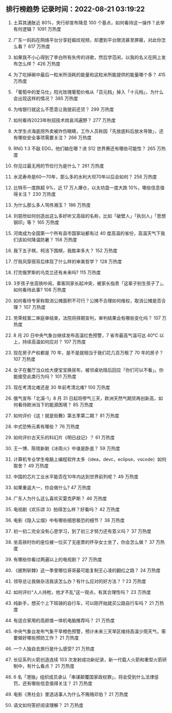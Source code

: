 
## 排行榜趋势 记录时间：2022-08-21 03:19:22
  
  1. 土耳其通胀近 80%，央行却宣布降息 100 个基点，如何看待这一操作？此举有何逻辑？ 1091 万热度
    
  2. 广东一妈妈在网络平台分享妊娠纹视频，却遭到平台限流甚至屏蔽，对此你怎么看？ 617 万热度
    
  3. 如果我不小心得到了李白所有失传的诗歌，然后学范闲，以我的名义在网上发布怎么样？ 426 万热度
    
  4. 为了吃掉碗中最后一粒米所消耗的能量和这粒米所能提供的能量哪个多？ 415 万热度
    
  5. 「葡萄中的爱马仕」阳光玫瑰葡萄价格从「百元档」掉入「十元档」，为什么会出现这样的情况？ 385 万热度
    
  6. 为啥银行就这么不愿意让我提前还贷？ 299 万热度
    
  7. 如何看待2023年秋招技术岗哀鸿遍野？ 277 万热度
    
  8. 大学生点海底捞外卖被炸伤眼睛，工作人员称因「先放底料后放水导致」，还有哪些安全事项需要关注？ 266 万热度
    
  9. RNG 1:3 不敌 EDG，他们输在哪？进 S12 世界赛还有哪些可能性？ 265 万热度
    
  10. 你见过最无用的节俭行为是什么？ 261 万热度
    
  11. 水泥寿命是60一70年，那么多的水利大坝70年以后会如何？ 256 万热度
    
  12. 比特币一度跌超 9%，近 17 万人爆仓，以太坊盘一度大跌 10%，哪些信息值得关注？ 230 万热度
    
  13. 为什么那么多人骂佟湘玉？ 186 万热度
    
  14. 刘慈欣如何创造出这么多好听又高级的名称，比如「破壁人」「执剑人」「思想钢印」等？ 165 万热度
    
  15. 河南成为全国第一个所有县市国家站都有过 40 度高温的省份，高温天气下我们该如何降温防暑？ 158 万热度
    
  16. 我下五子棋，柯洁下围棋，我胜率多大？ 152 万热度
    
  17. 厅局风穿搭背后体现了什么样的审美哲学？ 128 万热度
    
  18. 打完俄罗斯的乌克兰还有未来吗? 115 万热度
    
  19. 3岁孩子坐高铁吵闹，乘客同家长起冲突，被家长指责「这辈子别生孩子了」。如何看待此事? 108 万热度
    
  20. 如何看待专家称取消公摊面积不可行？公摊不合理如何维权，取消公摊是否合理？ 107 万热度
    
  21. 劳荣枝案二审庭审结束，法院将择期宣判，审判结果会有哪些变化吗？ 107 万热度
    
  22. 8 月 20 日中央气象台继续发布高温红色预警，7 省市最高气温可达 40℃ 以上，持续高温如何应对？ 107 万热度
    
  23. 现在房子产权都是 70 年，是不是就相当于我们花几百万租了 70 年的房子？ 107 万热度
    
  24. 女子在餐厅当众给大便宝宝换尿布，被邻桌劝阻后回应「你们可以不看」。你能接受此类行为吗？ 101 万热度
    
  25. 现在考清北难还是 30 年前考清北难? 100 万热度
    
  26. 俄气宣布「北溪-1」8 月 31 日起将停气三天，欧洲天然气期货再创新高，如何看待欧洲当下的能源困境？ 85 万热度
    
  27. 如何评价《这！就是街舞》第五季第二期？ 81 万热度
    
  28. 中式恐怖元素有哪些？ 76 万热度
    
  29. 如何评价古天乐的科幻片《明日战记》？ 61 万热度
    
  30. 王一博、陈晓新剧《冰雨火》中谁是卧底？ 59 万热度
    
  31. 计算机专业学生电脑上编程软件太多（idea，devc，eclipse，vscode）如何取舍？ 49 万热度
    
  32. 中国的芯片工业水平能否在10年内达到世界前列呢？ 49 万热度
    
  33. 如果重返大一，你会做什么? 47 万热度
    
  34. 广东人为什么这么喜欢买雷克萨斯？ 46 万热度
    
  35. 电视剧《欢乐颂 3》拍得怎么样？好看吗？ 42 万热度
    
  36. 电影《隐入尘烟》中有哪些细思极恐的细节？ 38 万热度
    
  37. 初一初二完全没有心思学习，到了初三才努力还有意义吗？ 37 万热度
    
  38. 坐高铁时你的座位被一位买了无座票的怀孕女士坐了，你会怎么做？ 37 万热度
    
  39. 有哪些你看过两遍以上的电视剧？ 27 万热度
    
  40. 《披荆斩棘》这一季里哪位哥哥最可能复制王心凌的翻红之路？ 24 万热度
    
  41. 领导总让我做杂活我该怎么办？有什么应对的好方法？   ? 23 万热度
    
  42. 如何评价“人人持枪，他才不乱”这一观点，有其合理性吗？ 23 万热度
    
  43. 纯新手，想买个上下班骑的自行车，可以刚开始就买公路自行车吗？ 21 万热度
    
  44. 有适合家用的高颜值一体机电脑推荐吗？ 21 万热度
    
  45. 中央气象台发布气象干旱橙色预警，预计未来三天旱区维持高温少雨天气，需要做好哪些预防工作？ 21 万热度
    
  46. 一个人独自去旅行是什么感受? 21 万热度
    
  47. 长征系列火箭创造连续 103 次发射成功新纪录，新一代载人火箭和重型火箭研制中，有什么看点？ 21 万热度
    
  48. 6 名「港独」组织成员承认「串谋颠覆国家政权罪」，将会受到什么法律惩罚，还有哪些信息值得关注？ 21 万热度
    
  49. 电影《黑社会》里选话事人为什么不贿赂邓伯？ 21 万热度
    
  50. 语文如何答好阅读理解？ 21 万热度
    